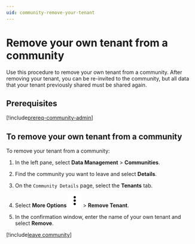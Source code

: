 ```yaml
---
uid: community-remove-your-tenant
---
```


# Remove your own tenant from a community

Use this procedure to remove your own tenant from a community. After removing your tenant, you can be re-invited to the community, but all data that your tenant previously shared must be shared again. 

## Prerequisites

[!include[prereq-community-admin](includes/prereq-community-admin.md)]

## To remove your own tenant from a community

To remove your tenant from a community:

1. In the left pane, select **Data Management** > **Communities**.

1. Find the community you want to leave and select **Details**.

1. On the `Community Details` page, select the **Tenants** tab.

1. Select **More Options** ![More Options](../_icons/default/dots-vertical.svg) > **Remove Tenant**.

1. In the confirmation window, enter the name of your own tenant and select **Remove**.

[!include[leave community](../_includes/leave-community.md)]